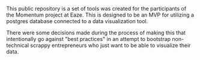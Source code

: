 This public repository is a set of tools was created for the participants of the Momentum project at Eaze.
This is designed to be an MVP for utilizing a postgres database connected to a data visualization tool.

There were some decisions made during the process of making this that intentionally go against "best practices" in an attempt to bootstrap non-technical scrappy entrepreneurs who just want to be able to visualize their data.